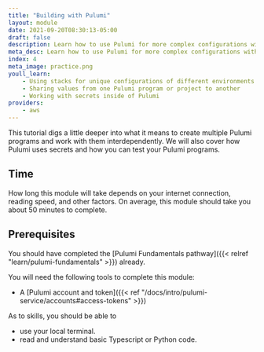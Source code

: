 ```yaml
---
title: "Building with Pulumi"
layout: module
date: 2021-09-20T08:30:13-05:00
draft: false
description: Learn how to use Pulumi for more complex configurations with multiple environments.
meta_desc: Learn how to use Pulumi for more complex configurations with multiple environments.
index: 4
meta_image: practice.png
youll_learn:
    - Using stacks for unique configurations of different environments
    - Sharing values from one Pulumi program or project to another
    - Working with secrets inside of Pulumi
providers:
    - aws
---
```


This tutorial digs a little deeper into what it means to create multiple Pulumi
programs and work with them interdependently. We will also cover how Pulumi
uses secrets and how you can test your Pulumi programs.

## Time

How long this module will take depends on your internet connection, reading
speed, and other factors. On average, this module should take you about 50
minutes to complete.

## Prerequisites

You should have completed the [Pulumi Fundamentals
pathway]({{< relref "learn/pulumi-fundamentals" >}}) already.

You will need the following tools to complete this module:

* A [Pulumi account and token]({{< ref "/docs/intro/pulumi-service/accounts#access-tokens" >}})

As to skills, you should be able to

* use your local terminal.
* read and understand basic Typescript or Python code.
